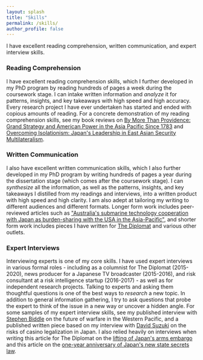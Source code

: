 ```yaml
---
layout: splash
title: "Skills"
permalink: /skills/
author_profile: false
---
```


I have excellent reading comprehension, written communication, and expert interview skills.

### Reading Comprehension

I have excellent reading comprehension skills, which I further developed in my PhD program by reading hundreds of pages a week during the coursework stage. I can intake written information and *analyze* it for patterns, insights, and key takeaways with high speed and high accuracy. Every research project I have ever undertaken has started and ended with copious amounts of reading. For a concrete demonstration of my reading comprehension skills, see my book reviews on <a href="https://cimsec.org/by-more-than-providenceby-more-than-providence-grand-strategy-and-american-power-in-the-asia-pacific-since-1783/">By More Than Providence: Grand Strategy and American Power in the Asia Pacific Since 1783</a> and <a href="https://networks.h-net.org/node/28443/reviews/9356837/pollmann-midford-overcoming-isolationism-japan%E2%80%99s-leadership-east">Overcoming Isolationism: Japan's Leadership in East Asian Security Multilateralism</a>.

### Written Communication

I also have excellent written communication skills, which I also further developed in my PhD program by writing hundreds of pages a year during the dissertation stage (which comes after the coursework stage). I can *synthesize* all the information, as well as the patterns, insights, and key takeaways I distilled from my readings and interviews, into a written product with high speed and high clarity. I am also adept at tailoring my writing to different audiences and different formats. Longer form work includes peer-reviewed articles such as  <a href="https://www.tandfonline.com/doi/abs/10.1080/10357718.2015.1034088?journalCode=caji20">"Australia's submarine technology cooperation with Japan as burden-sharing with the USA in the Asia-Pacific"</a>, and shorter form work includes pieces I have written for <a href="https://thediplomat.com/authors/mina-pollmann/">The Diplomat</a> and various other outlets. 

### Expert Interviews

Interviewing experts is one of my core skills. I have used expert interviews in various formal roles - including as a columnist for The Diplomat (2015-2020), news producer for a Japanese TV broadcaster (2015-2016), and risk consultant at a risk intelligence startup (2016-2017) - as well as for independent research projects. Talking to experts and asking them thoughtful questions is one of the best ways to *research* a new topic. In addition to general information gathering, I try to ask questions that probe the expert to think of the issue in a new way or uncover a hidden angle. For some samples of my expert interview skills, see my published interview with <a href="https://cimsec.org/sea-control-130-stephen-biddle-future-warfare-western-pacific/">Stephen Biddle</a> on the future of warfare in the Western Pacific, and a published written piece based on my interview with <a href="https://www.blackpeakgroup.com/wp-content/uploads/2018/07/Blackpeak-RANE-Interview-David-Suzuki-Japan-Rolls-Dice-on-Legalizing-Casinos.pdf">David Suzuki</a> on the risks of casino legalization in Japan. I also relied heavily on interviews when writing this article for The Diplomat on the <a href="https://thediplomat.com/2015/10/the-truth-about-japans-defense-exports/">lifting of Japan's arms embargo</a> and this article on the <a href="https://thediplomat.com/2015/12/japans-controversial-state-secrets-law-one-year-later/">one-year anniversary of Japan's new state secrets law</a>. 